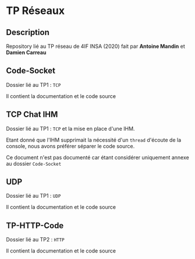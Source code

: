 # TP Réseaux

## Description

Repository lié au TP réseau de 4IF INSA (2020) fait par **Antoine Mandin** et **Damien Carreau**

## Code-Socket

Dossier lié au TP1 : ``TCP``

Il contient la documentation et le code source

## TCP Chat IHM

 Dossier lié au TP1 : ``TCP`` et la mise en place d'une IHM.

Etant donné que l'IHM supprimait la nécessité d'un ``thread`` d'écoute de la console, nous avons préférer séparer le code source.

Ce document n'est pas documenté car étant considérer uniquement annexe au dossier ``Code-Socket``

## UDP

Dossier lié au TP1 : ``UDP``

Il contient la documentation et le code source

## TP-HTTP-Code

Dossier lié au TP2 : ``HTTP``

Il contient la documentation et le code source
